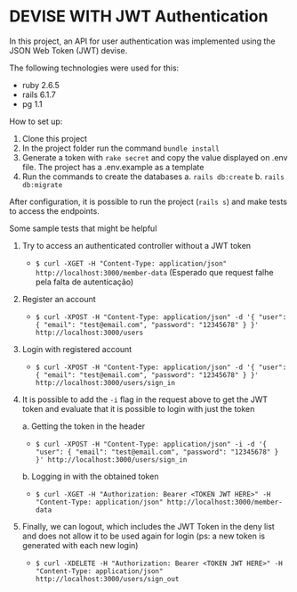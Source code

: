 # DEVISE WITH JWT Authentication

In this project, an API for user authentication was implemented using the JSON Web Token (JWT) devise.

The following technologies were used for this:

- ruby 2.6.5
- rails 6.1.7
- pg 1.1

How to set up:

1. Clone this project
2. In the project folder run the command `bundle install`
3. Generate a token with `rake secret` and copy the value displayed on .env file. The project has a .env.example as a template
4. Run the commands to create the databases
   a. `rails db:create`
   b. `rails db:migrate`

After configuration, it is possible to run the project (`rails s`) and make tests to access the endpoints.

Some sample tests that might be helpful

1. Try to access an authenticated controller without a JWT token
   * `$ curl -XGET -H "Content-Type: application/json" http://localhost:3000/member-data`
   (Esperado que request falhe pela falta de autenticação)

2. Register an account
   * `$ curl -XPOST -H "Content-Type: application/json" -d '{ "user": { "email": "test@email.com", "password": "12345678" } }' http://localhost:3000/users`

3. Login with registered account
   * `$ curl -XPOST -H "Content-Type: application/json" -d '{ "user": { "email": "test@email.com", "password": "12345678" } }' http://localhost:3000/users/sign_in`

4. It is possible to add the `-i` flag in the request above to get the JWT token and evaluate that it is possible to login with just the token

   a. Getting the token in the header
   * `$ curl -XPOST -H "Content-Type: application/json" -i -d '{ "user": { "email": "test@email.com", "password": "12345678" } }' http://localhost:3000/users/sign_in`

   b. Logging in with the obtained token
   * `$ curl -XGET -H "Authorization: Bearer <TOKEN JWT HERE>" -H "Content-Type: application/json" http://localhost:3000/member-data`

5. Finally, we can logout, which includes the JWT Token in the deny list and does not allow it to be used again for login (ps: a new token is generated with each new login)
   * `$ curl -XDELETE -H "Authorization: Bearer <TOKEN JWT HERE>" -H "Content-Type: application/json" http://localhost:3000/users/sign_out`
